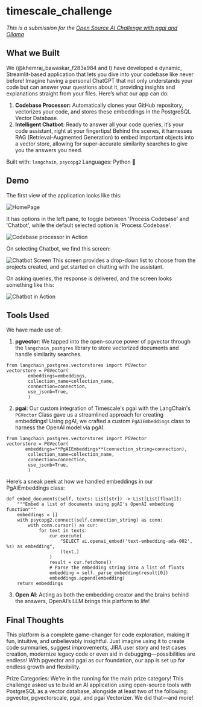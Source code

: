 # timescale_challenge

*This is a submission for the [Open Source AI Challenge with pgai and Ollama ](https://dev.to/challenges/pgai)*

## What we Built
We (@khemraj_bawaskar_f283a984 and I) have developed a dynamic, Streamlit-based application that lets you dive into your codebase like never before! Imagine having a personal ChatGPT that not only understands your code but can answer your questions about it, providing insights and explanations straight from your files. Here’s what our app can do:

1. **Codebase Processor:** Automatically clones your GitHub repository, vectorizes your code, and stores these embeddings in the PostgreSQL Vector Database.
2. **Intelligent Chatbot**: Ready to answer all your code queries, it’s your code assistant, right at your fingertips!
Behind the scenes, it harnesses RAG (Retrieval-Augmented Generation) to embed important objects into a vector store, allowing for super-accurate similarity searches to give you the answers you need.

Built with: `langchain`, `psycopg2`
Languages: Python 🐍
<!-- Share an overview about your project. -->

## Demo
<!-- Share a link to your app and include some screenshots here. -->
The first view of the application looks like this:

![HomePage](https://dev-to-uploads.s3.amazonaws.com/uploads/articles/jhkl3lluepwz1jinnj7u.png)

It has options in the left pane, to toggle between 'Process Codebase' and 'Chatbot', while the default selected option is 'Process Codebase'.

![Codebase processor in Action](https://dev-to-uploads.s3.amazonaws.com/uploads/articles/e48936xxbwms4a7ztjdh.png)


On selecting Chatbot, we find this screen: 

![Chatbot Screen](https://dev-to-uploads.s3.amazonaws.com/uploads/articles/072ay1ib3xqhec2gi9kf.png)
This screen provides a drop-down list to choose from the projects created, and get started on chatting with the assistant.

On asking queries, the response is delivered, and the screen looks something like this:

![Chatbot in Action](https://dev-to-uploads.s3.amazonaws.com/uploads/articles/1r3nzujdphpe4pcu253m.png)







## Tools Used
<!-- Tell us how you used pgvector, pgvectorscale, pgai, and/or pgai Vectorizer -->

We have made use of: 

1. **pgvector**: We tapped into the open-source power of pgvector through the `langchain_postgres` library to store vectorized documents and handle similarity searches.
```
from langchain_postgres.vectorstores import PGVector
vectorstore = PGVector(
        embeddings=embeddings,
        collection_name=collection_name,
        connection=connection,
        use_jsonb=True,
        )
```


2. **pgai**: Our custom integration of Timescale's pgai with the LangChain's `PGVector` Class gave us a streamlined approach for creating embeddings! Using pgAI, we crafted a custom `PgAIEmbeddings` class to harness the OpenAI model via pgAI.
```
from langchain_postgres.vectorstores import PGVector
vectorstore = PGVector(
       embeddings=**PgAIEmbeddings**(connection_string=connection),
        collection_name=collection_name,
        connection=connection,
        use_jsonb=True,
        )
```
Here’s a sneak peek at how we handled embeddings in our PgAIEmbeddings class:

```
def embed_documents(self, texts: List[str]) -> List[List[float]]:
    """Embed a list of documents using pgAI's OpenAI embedding function"""
    embeddings = []
    with psycopg2.connect(self.connection_string) as conn:
        with conn.cursor() as cur:
            for text in texts:
                cur.execute(
                    "SELECT ai.openai_embed('text-embedding-ada-002', %s) as embedding",
                    (text,)
                )
                result = cur.fetchone()
                # Parse the embedding string into a list of floats
                embedding = self._parse_embedding(result[0])
                embeddings.append(embedding)
    return embeddings
```
3. **Open AI**: Acting as both the embedding creator and the brains behind the answers, OpenAI’s LLM brings this platform to life!


## Final Thoughts
This platform is a complete game-changer for code exploration, making it fun, intuitive, and unbelievably insightful. Just imagine using it to create code summaries, suggest improvements, JIRA user story and test cases creation, modernize legacy code or even aid in debugging—possibilities are endless! With pgvector and pgai as our foundation, our app is set up for endless growth and flexibility.

Prize Categories:
We're in the running for the main prize category! This challenge asked us to build an AI application using open-source tools with PostgreSQL as a vector database, alongside at least two of the following: pgvector, pgvectorscale, pgai, and pgai Vectorizer. We did that—and more!

<!-- Team Submissions: Please pick one member to publish the submission and credit teammates by listing their DEV usernames directly in the body of the post. -->

<!-- Don't forget to add a cover image (if you want). -->

<!-- Thanks for participating! -->
